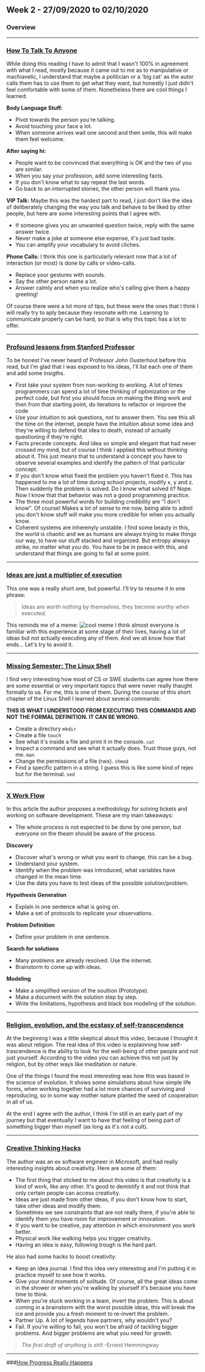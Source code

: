 ## Week 2 - 27/09/2020 to 02/10/2020

### Overview
***
### [How To Talk To Anyone](https://sive.rs/book/HowToTalkToAnyone)

While doing this reading I have to admit that I wasn't 100% in agreement with what I read, mostly because it came out to me as to manipulative or machiavelic, I understand that maybe a politician or a 'big cat' as the autor calls them has to use them to get what they want, but honestly I just didn't feel comfortable with some of them.
Nonetheless there are cool things I learned:

**Body Language Stuff:**
- Pivot towards the person you're talking.
- Avoid touching your face a lot.
- When someone arrives wait one second and then smile, this will make them feel welcome.

**After saying hi:**
- People want to be convinced that everything is OK and the two of you are similar.
- When you say your profession, add some interesting facts.
- If you don't know what to say repeat the last words.
- Go back to an interrupted stories, the other person will thank you.

**VIP Talk:**
Maybe this was the hardest part to read, I just don't like the idea of deliberately changing the way you talk and behave to be liked by other people, but here are some interesting points that I agree with.
- If someone gives you an unwanted question twice, reply with the same answer twice.
- Never make a joke at someone else expense, it's just bad taste.
- You can amplify your vocabulary to avoid cliches.

**Phone Calls:**
I think this one is particularly relevant now that a lot of interaction (or most) is done by calls or video-calls.
- Replace your gestures with sounds.
- Say the other person name a lot.
- Answer calmly and when you realize who's calling give them a happy greeting!

Of course there were a lot more of tips, but these were the ones that I think I will really try to aply because they resonate with me. Learning to communicate properly can be hard, so that is why this topic has a lot to offer.

***
### [Profound lessons from Stanford Professor](https://www.quora.com/What-are-the-most-profound-life-lessons-from-Stanford-Professor-John-Ousterhout?share=1)
To be honest I've never heard of Professor John Ousterhout before this read, but I'm glad that I was exposed to his ideas, I'll list each one of them and add some insigths.

- First take your system from non-working to working. A lot of times programmers can spend a lot of time thinking of optimization or the perfect code, but first you should focus on making the thing work and then from that starting point, do iterations to refactor or improve the code
- Use your intuition to ask questions, not to answer them. You see this all the time on the internet, people have the intuition about some idea and they're willing to defend that idea to death, instead of actually questioning if they're right.
- Facts precede concepts. And idea so simple and elegant that had never crossed my mind, but of course I think I applied this without thinking about it. This just means that to understand a concept you have to observe several examples and identify the pattern of that particular concept.
- If you don't know what fixed the problem you haven't fixed it. This has happened to me a lot of time during school projects, modify x, y and z. Then suddenly the problem is solved. Do I know what solved it? Nope. Now I know that that behavior was not a good programming practice.
- The three most powerful words for building credibility are "I don't know". Of course! Makes a lot of sense to me now, being able to admit you don't know stuff will make you more credible for when you actually know.
- Coherent systems are inherenyly unstable. I find some beauty in this, the world is chaotic and we as humans are always trying to make things our way, to have our stuff stacked and organized. But entropy always strike, no matter what you do. You have to be in peace with this, and understand that things are going to fail at some point.

***
### [Ideas are just a multiplier of execution](https://sive.rs/multiply)
This one was a really short one, but powerful. I'll try to resume it in one phrase:

> Ideas are worth nothing by themselves, they become worthy when executed.

This reminds me of a meme:
![cool meme](https://i.kym-cdn.com/photos/images/facebook/001/225/622/16e.png)
I think almost everyone is familiar with this experience at some stage of their lives, having a lot of ideas but not actually executing any of them. And we all know how that ends... Let's try to avoid it.

***
### [Missing Semester: The Linux Shell](https://missing.csail.mit.edu/2020/course-shell/)
I find very interesting how most of CS or SWE students can agree how there are some essential or very important topics that were never really thaught formally to us. For me, this is one of them.
During the course of this short chapter of the Linux Shell I learned about several commands:

**THIS IS WHAT I UNDERSTOOD FROM EXECUTING THIS COMMANDS AND NOT THE FORMAL DEFINITION. IT CAN BE WRONG.** 

- Create a directory `mkdir`
- Create a file `touch` 
- See what it's inside a file and print it in the console. `cat` 
- Inspect a command and see what it actually does. Trust those guys, not me. `man` 
- Change the permissions of a file (rwx). `chmod` 
- Find a specific pattern in a string. I guess this is like some kind of rejex but for the terminal. `sed` 

***
### [X Work Flow](https://docs.google.com/document/d/1v4v2CJlwBWaDk2GNS9UyyGmKzq9-w386UL7C7UYmX00/pub?urp=gmail_link&gxids=7628)
In this article the author proposes a methodology for solving tickets and working on software development.
These are my main takeaways:

- The whole process is not expected to be done by one person, but everyone on the theam should be aware of the process.

**Discovery**
- Discover what's wrong or what you want to change, this can be a bug.
- Understand your system.
- Identify when the problem was introduced, what variables have changed in the mean time.
- Use the data you have to test ideas of the possible solution/problem.

**Hypothesis Generation**
- Explain in one sentence what is going on.
- Make a set of protocols to replicate your observations.

**Problem Definition**
- Define your problem in one sentence.

**Search for solutions**
- Many problems are already resolved. Use the internet.
- Brainstorm to come up with ideas.

**Modeling**
- Make a simplified version of the soultion (Prototype).
- Make a document with the solution step by step.
- Write the limitations, hypothesis and black box modeling of the solution.

***
### [Religion, evolution, and the ecstasy of self-transcendence](https://www.youtube.com/watch?v=2MYsx6WArKY)
At the beginning I was a little skeptical about this video, because I thought it was about religion. The real idea of this video is explainning how self-trascendence is the ability to look for the well-being of other people and not just yourself. According to the video you can achieve this not just by religion, but by other ways like meditation or nature.

One of the things I found the most interesting was how this was based in the science of evolution. It shows some simulations about how simple life forms, when working together had a lot more chances of surviving and reproducing, so in some way mother nature planted the seed of cooperation in all of us.

At the end I agree with the author, I think I'm still in an early part of my journey but that eventually I want to have that feeling of being part of something bigger than myself (as long as it's not a cult).

***
### [Creative Thinking Hacks](https://www.youtube.com/watch?v=lP8eqi4vSvY)
The author was an ex software engineer in Microsoft, and had really interesting insights about creativity. Here are some of them:
- The first thing that sticked to me about this video is that creativity is a kind of work, like any other. It's good to demistify it and not think that only certain people can access creativity. 
- Ideas are just made from other ideas, if you don't know how to start, take other ideas and modify them.
- Sometimes we see constraints that are not really there, if you're able to identify them you have room for improvement or innovation.
- If you want to be creative, pay attention in which environment you work better.
- Physical work like walking helps you trigger creativity.
- Having an idea is easy, following trough is the hard part.

He also had some hacks to boost creativity:
- Keep an idea journal. I find this idea very interesting and I'm putting it in practice myself to see how it works.
- Give your mind moments of solitude. Of course, all the great ideas come in the shower or when you're walking by yourself it's because you have time to think.
- When you're stuck working in a team, invert the problem. This is about coming in a brainstorm with the worst possible ideas, this will break the ice and provide you a fresh moment to re-invert the problem.
- Partner Up. A lot of legends have partners, why wouldn't you?
- Fail. If you're willing to fail, you won't be afraid of tackling bigger problems. And bigger problems are what you need for growth.
> *The first draft of anything is sh!t* -Ernest Hemmingway

***
###[How Progress Really Happens](https://www.youtube.com/watch?v=f2QEUIX18Ik)
